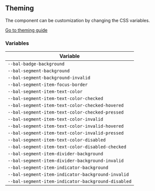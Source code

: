 ## Theming

The component can be customization by changing the CSS variables.

<a class="sb-unstyled button is-primary" href="../?path=/docs/development-theming--page">Go to theming guide</a>

<!-- START: human documentation -->



<!-- END: human documentation -->

### Variables​

| Variable                                           |
| -------------------------------------------------- |
| `--bal-badge-background`                           |
| `--bal-segment-background`                         |
| `--bal-segment-background-invalid`                 |
| `--bal-segment-item-focus-border`                  |
| `--bal-segment-item-text-color`                    |
| `--bal-segment-item-text-color-checked`            |
| `--bal-segment-item-text-color-checked-hovered`    |
| `--bal-segment-item-text-color-checked-pressed`    |
| `--bal-segment-item-text-color-invalid`            |
| `--bal-segment-item-text-color-invalid-hovered`    |
| `--bal-segment-item-text-color-invalid-pressed`    |
| `--bal-segment-item-text-color-disabled`           |
| `--bal-segment-item-text-color-disabled-checked`   |
| `--bal-segment-item-divider-background`            |
| `--bal-segment-item-divider-background-invalid`    |
| `--bal-segment-item-indicator-background`          |
| `--bal-segment-item-indicator-background-invalid`  |
| `--bal-segment-item-indicator-background-disabled` |
